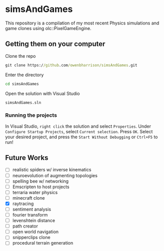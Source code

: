 # simsAndGames
This repository is a compilation of my most recent Physics simulations and game clones using olc::PixelGameEngine.

## Getting them on your computer
Clone the repo
```cmd
git clone https://github.com/owenbharrison/simsAndGames.git
```
Enter the directory
```cmd
cd simsAndGames
```
Open the solution with Visual Studio
```cmd
simsAndGames.sln
```

### Running the projects
In Visual Studio, `right click` the solution and select `Properties`.
Under `Configure Startup Projects`, select `Current selection`.
Press `OK`.
Select your desired project, and press the `Start Without Debugging` or `Ctrl+F5` to run!

## Future Works
- [ ] realistic spiders w/ inverse kinematics
- [ ] neuroevolution of augmenting topologies
- [ ] spelling bee w/ networking
- [ ] Emscripten to host projects
- [ ] terraria water physics
- [ ] minecraft clone
- [x] raytracing
- [ ] sentiment analysis
- [ ] fourier transform
- [ ] levenshtein distance
- [ ] path creator
- [ ] open world navigation
- [ ] snipperclips clone
- [ ] procedural terrain generation